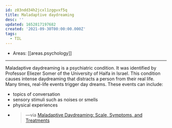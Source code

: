 ```yaml
---
id: z83ndd34h2jcxl1zggvxf5q
title: Maladaptive daydreaming
desc: ''
updated: 1652817197682
created: '2021-09-30T00:00:00.000Z'
tags:
  - TIL
---
```


- Areas: [[areas.psychology]]

---

Maladaptive daydreaming is a psychiatric condition. It was identified by Professor Eliezer Somer of the University of Haifa in Israel.
This condition causes intense daydreaming that distracts a person from their real life. Many times, real-life events trigger day dreams. These events can include:

- topics of conversation
- sensory stimuli such as noises or smells
- physical experiences
- > —via [Maladaptive Daydreaming: Scale, Symptoms, and Treatments](https://www.healthline.com/health/mental-health/maladaptive-daydreaming)
